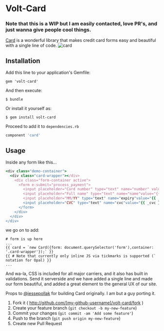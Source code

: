 # Volt-Card

### Note that this is a WIP but I am easily contacted, love PR's, and just wanna give people cool things.

[Card](http://www.github.com/jessepollak/card) is a wonderful library that makes credit card forms easy and beautiful with a single
line of code.
![card](http://i.imgur.com/qG3TenO.gifv)

## Installation

Add this line to your application's Gemfile:

    gem 'volt-card'

And then execute:

    $ bundle

Or install it yourself as:

    $ gem install volt-card

Proceed to add it to `dependencies.rb`

```RUBY
component 'card'
```

## Usage

Inside any form like this...

```RUBY
<div class="demo-container">
  <div class="card-wrapper"></div>
    <div class="form-container active">
      <form e-submit="process_payment">
        <input placeholder="Card number" type="text" name="number" value="{{ _card_number }}" >
        <input placeholder="Full name" type="text" name="name"value="{{ _full_name }}" >
        <input placeholder="MM/YY" type="text" name="expiry"value="{{ _exp_date }}">
        <input placeholder="CVC" type="text" name="cvc"value="{{ _cvc }}">
      </form>
    </div>
  </div>
</div>
```

we go on to add:

```
# form is up here
...
{{ card = `new Card({form: document.querySelector('form'),container: '.card-wrapper'});` }}
{{ # Note that currently only inline JS via tickmarks is supported (` notation for Opal) }}
...
```

And wa-la, CSS is included for all major carriers, and it also has built in validations. Send
it serverside and we have added a single line and made our form beautiful, and added a great element
to the general UX of our site.

Props to [@jessepollak](http://www.twitter.com/jessepollak) for building Card originally. I am but a guy porting it.

1. Fork it ( http://github.com/[my-github-username]/volt-card/fork )
2. Create your feature branch (`git checkout -b my-new-feature`)
3. Commit your changes (`git commit -am 'Add some feature'`)
4. Push to the branch (`git push origin my-new-feature`)
5. Create new Pull Request
